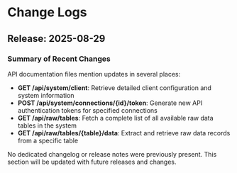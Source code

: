 # Change Logs

## Release: 2025-08-29

### Summary of Recent Changes

API documentation files mention updates in several places:

- **GET /api/system/client**: Retrieve detailed client configuration and system information
- **POST /api/system/connections/{id}/token**: Generate new API authentication tokens for specified connections
- **GET /api/raw/tables**: Fetch a complete list of all available raw data tables in the system
- **GET /api/raw/tables/{table}/data**: Extract and retrieve raw data records from a specific table

No dedicated changelog or release notes were previously present. This section will be updated with future releases and changes.
